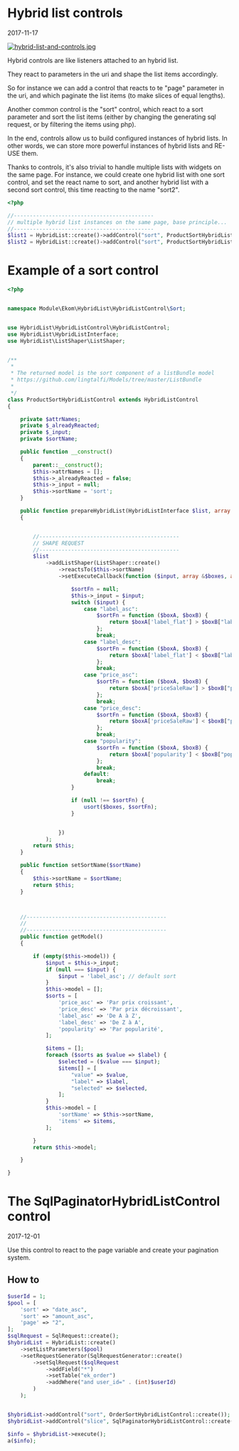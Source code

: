 Hybrid list controls
========================
2017-11-17


[![hybrid-list-and-controls.jpg](http://lingtalfi.com/img/universe/HybridList/hybrid-list-and-controls.jpg)](http://lingtalfi.com/img/universe/HybridList/hybrid-list-and-controls.jpg)




Hybrid controls are like listeners attached to an hybrid list.

They react to parameters in the uri and shape the list items accordingly.



So for instance we can add a control that reacts to te "page" parameter in the uri,
and which paginate the list items (to make slices of equal lengths).

Another common control is the "sort" control, which react to a sort parameter and sort the list items
(either by changing the generating sql request, or by filtering the items using php).



In the end, controls allow us to build configured instances of hybrid lists.
In other words, we can store more powerful instances of hybrid lists and RE-USE them.

Thanks to controls, it's also trivial to handle multiple lists with widgets on the same page.
For instance, we could create one hybrid list with one sort control, and set the react name to sort,
and another hybrid list with a second sort control, this time reacting to the name "sort2".




```php
<?php

//--------------------------------------------
// multiple hybrid list instances on the same page, base principle...
//--------------------------------------------
$list1 = HybridList::create()->addControl("sort", ProductSortHybridListControl::create()->setSortName("sort"));
$list2 = HybridList::create()->addControl("sort", ProductSortHybridListControl::create()->setSortName("sort2"));
```




Example of a sort control
================================

```php
<?php


namespace Module\Ekom\HybridList\HybridListControl\Sort;


use HybridList\HybridListControl\HybridListControl;
use HybridList\HybridListInterface;
use HybridList\ListShaper\ListShaper;


/**
 *
 * The returned model is the sort component of a listBundle model
 * https://github.com/lingtalfi/Models/tree/master/ListBundle
 *
 */
class ProductSortHybridListControl extends HybridListControl
{

    private $attrNames;
    private $_alreadyReacted;
    private $_input;
    private $sortName;

    public function __construct()
    {
        parent::__construct();
        $this->attrNames = [];
        $this->_alreadyReacted = false;
        $this->_input = null;
        $this->sortName = 'sort';
    }

    public function prepareHybridList(HybridListInterface $list, array $context)
    {


        //--------------------------------------------
        // SHAPE REQUEST
        //--------------------------------------------
        $list
            ->addListShaper(ListShaper::create()
                ->reactsTo($this->sortName)
                ->setExecuteCallback(function ($input, array &$boxes, array &$info = [], $originalBoxes) use ($context) {

                    $sortFn = null;
                    $this->_input = $input;
                    switch ($input) {
                        case "label_asc":
                            $sortFn = function ($boxA, $boxB) {
                                return $boxA['label_flat'] > $boxB["label_flat"];
                            };
                            break;
                        case "label_desc":
                            $sortFn = function ($boxA, $boxB) {
                                return $boxA['label_flat'] < $boxB["label_flat"];
                            };
                            break;
                        case "price_asc":
                            $sortFn = function ($boxA, $boxB) {
                                return $boxA['priceSaleRaw'] > $boxB["priceSaleRaw"];
                            };
                            break;
                        case "price_desc":
                            $sortFn = function ($boxA, $boxB) {
                                return $boxA['priceSaleRaw'] < $boxB["priceSaleRaw"];
                            };
                            break;
                        case "popularity":
                            $sortFn = function ($boxA, $boxB) {
                                return $boxA['popularity'] < $boxB["popularity"];
                            };
                            break;
                        default:
                            break;
                    }

                    if (null !== $sortFn) {
                        usort($boxes, $sortFn);
                    }


                })
            );
        return $this;
    }

    public function setSortName($sortName)
    {
        $this->sortName = $sortName;
        return $this;
    }



    //--------------------------------------------
    //
    //--------------------------------------------
    public function getModel()
    {

        if (empty($this->model)) {
            $input = $this->_input;
            if (null === $input) {
                $input = 'label_asc'; // default sort
            }
            $this->model = [];
            $sorts = [
                'price_asc' => 'Par prix croissant',
                'price_desc' => 'Par prix décroissant',
                'label_asc' => 'De A à Z',
                'label_desc' => 'De Z à A',
                'popularity' => 'Par popularité',
            ];

            $items = [];
            foreach ($sorts as $value => $label) {
                $selected = ($value === $input);
                $items[] = [
                    "value" => $value,
                    "label" => $label,
                    "selected" => $selected,
                ];
            }
            $this->model = [
                'sortName' => $this->sortName,
                'items' => $items,
            ];

        }
        return $this->model;

    }

}
```




The SqlPaginatorHybridListControl control
========================================
2017-12-01


Use this control to react to the page variable and create your pagination system.


How to
-----------

```php
$userId = 1;
$pool = [
    'sort' => "date_asc",
    'sort' => "amount_asc",
    'page' => "2",
];
$sqlRequest = SqlRequest::create();
$hybridList = HybridList::create()
    ->setListParameters($pool)
    ->setRequestGenerator(SqlRequestGenerator::create()
        ->setSqlRequest($sqlRequest
            ->addField("*")
            ->setTable("ek_order")
            ->addWhere("and user_id=" . (int)$userId)
        )
    );


$hybridList->addControl("sort", OrderSortHybridListControl::create());
$hybridList->addControl("slice", SqlPaginatorHybridListControl::create()->setNumberOfItemsPerPage(1));

$info = $hybridList->execute();
a($info);

```






